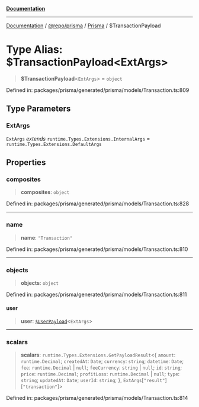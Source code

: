 [**Documentation**](../../../../../README.md)

***

[Documentation](../../../../../README.md) / [@repo/prisma](../../../README.md) / [Prisma](../README.md) / $TransactionPayload

# Type Alias: $TransactionPayload\<ExtArgs\>

> **$TransactionPayload**\<`ExtArgs`\> = `object`

Defined in: packages/prisma/generated/prisma/models/Transaction.ts:809

## Type Parameters

### ExtArgs

`ExtArgs` *extends* `runtime.Types.Extensions.InternalArgs` = `runtime.Types.Extensions.DefaultArgs`

## Properties

### composites

> **composites**: `object`

Defined in: packages/prisma/generated/prisma/models/Transaction.ts:828

***

### name

> **name**: `"Transaction"`

Defined in: packages/prisma/generated/prisma/models/Transaction.ts:810

***

### objects

> **objects**: `object`

Defined in: packages/prisma/generated/prisma/models/Transaction.ts:811

#### user

> **user**: [`$UserPayload`]($UserPayload.md)\<`ExtArgs`\>

***

### scalars

> **scalars**: `runtime.Types.Extensions.GetPayloadResult`\<\{ `amount`: `runtime.Decimal`; `createdAt`: `Date`; `currency`: `string`; `datetime`: `Date`; `fee`: `runtime.Decimal` \| `null`; `feeCurrency`: `string` \| `null`; `id`: `string`; `price`: `runtime.Decimal`; `profitLoss`: `runtime.Decimal` \| `null`; `type`: `string`; `updatedAt`: `Date`; `userId`: `string`; \}, `ExtArgs`\[`"result"`\]\[`"transaction"`\]\>

Defined in: packages/prisma/generated/prisma/models/Transaction.ts:814
